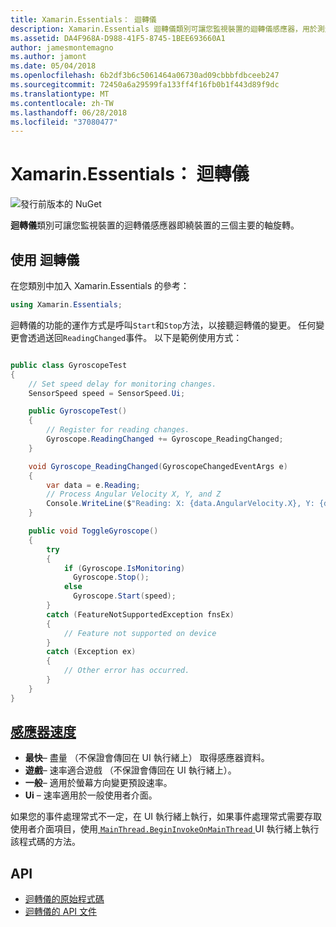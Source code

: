 ```yaml
---
title: Xamarin.Essentials： 迴轉儀
description: Xamarin.Essentials 迴轉儀類別可讓您監視裝置的迴轉儀感應器，用於測量繞裝置的三個主要的軸旋轉。
ms.assetid: DA4F968A-D988-41F5-8745-1BEE693660A1
author: jamesmontemagno
ms.author: jamont
ms.date: 05/04/2018
ms.openlocfilehash: 6b2df3b6c5061464a06730ad09cbbbfdbceeb247
ms.sourcegitcommit: 72450a6a29599fa133ff4f16fb0b1f443d89f9dc
ms.translationtype: MT
ms.contentlocale: zh-TW
ms.lasthandoff: 06/28/2018
ms.locfileid: "37080477"
---
```

# <a name="xamarinessentials-gyroscope"></a>Xamarin.Essentials： 迴轉儀

![發行前版本的 NuGet](~/media/shared/pre-release.png)

**迴轉儀**類別可讓您監視裝置的迴轉儀感應器即繞裝置的三個主要的軸旋轉。

## <a name="using-gyroscope"></a>使用 迴轉儀

在您類別中加入 Xamarin.Essentials 的參考：

```csharp
using Xamarin.Essentials;
```

迴轉儀的功能的運作方式是呼叫`Start`和`Stop`方法，以接聽迴轉儀的變更。 任何變更會透過送回`ReadingChanged`事件。 以下是範例使用方式：

```csharp

public class GyroscopeTest
{
    // Set speed delay for monitoring changes.
    SensorSpeed speed = SensorSpeed.Ui;

    public GyroscopeTest()
    {
        // Register for reading changes.
        Gyroscope.ReadingChanged += Gyroscope_ReadingChanged;
    }

    void Gyroscope_ReadingChanged(GyroscopeChangedEventArgs e)
    {
        var data = e.Reading;
        // Process Angular Velocity X, Y, and Z
        Console.WriteLine($"Reading: X: {data.AngularVelocity.X}, Y: {data.AngularVelocity.Y}, Z: {data.AngularVelocity.Z}");
    }

    public void ToggleGyroscope()
    {
        try
        {
            if (Gyroscope.IsMonitoring)
              Gyroscope.Stop();
            else
              Gyroscope.Start(speed);
        }
        catch (FeatureNotSupportedException fnsEx)
        {
            // Feature not supported on device
        }
        catch (Exception ex)
        {
            // Other error has occurred.
        }
    }
}
```

## <a name="sensor-speedxrefxamarinessentialssensorspeed"></a>[感應器速度](xref:Xamarin.Essentials.SensorSpeed)

- **最快**– 盡量 （不保證會傳回在 UI 執行緒上） 取得感應器資料。
- **遊戲**– 速率適合遊戲 （不保證會傳回在 UI 執行緒上）。
- **一般**– 適用於螢幕方向變更預設速率。
- **Ui** – 速率適用於一般使用者介面。

如果您的事件處理常式不一定，在 UI 執行緒上執行，如果事件處理常式需要存取使用者介面項目，使用[ `MainThread.BeginInvokeOnMainThread` ](main-thread.md) UI 執行緒上執行該程式碼的方法。

## <a name="api"></a>API

- [迴轉儀的原始程式碼](https://github.com/xamarin/Essentials/tree/master/Xamarin.Essentials/Gyroscope)
- [迴轉儀的 API 文件](xref:Xamarin.Essentials.Gyroscope)
